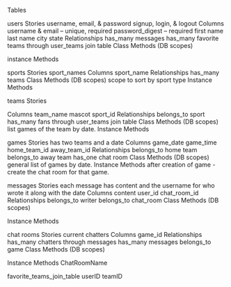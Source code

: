 Tables

users 
  Stories 
    username, email, & password 
    signup, login, & logout 
  Columns 
    username & email – unique, required 
    password_digest – required 
    first name 
    last name 
    city 
    state 
  Relationships 
    has_many messages 
    has_many favorite teams through user_teams join table
  Class Methods (DB scopes) 
  
  instance Methods

sports 
  Stories 
    sport_names 
  Columns 
    sport_name 
  Relationships 
    has_many teams 
  Class Methods (DB scopes) 
    scope to sort by sport type
  Instance Methods

teams 
  Stories 
  
  Columns 
    team_name 
    mascot 
    sport_id 
  Relationships 
    belongs_to sport 
    has_many fans through user_teams join table 
  Class Methods (DB scopes) 
    list games of the team by date.
  Instance Methods

games 
  Stories 
    has two teams and a date 
  Columns 
    game_date 
    game_time 
    home_team_id 
    away_team_id 
  Relationships 
    belongs_to home team 
    belongs_to away team
    has_one chat room
  Class Methods (DB scopes) 
    general list of games by date.
  Instance Methods
    after creation of game - create the chat room for that game.
    

messages 
  Stories 
    each message has content and the username for who wrote it along with the date 
  Columns 
    content 
    user_id 
    chat_room_id 
  Relationships 
    belongs_to writer 
    belongs_to chat_room 
  Class Methods (DB scopes) 
  
  Instance Methods

chat rooms 
  Stories 
    current chatters 
  Columns
    game_id
  Relationships 
    has_many chatters through messages
    has_many messages
    belongs_to game
  Class Methods (DB scopes) 
  
  Instance Methods
    ChatRoomName

favorite_teams_join_table
  userID
  teamID